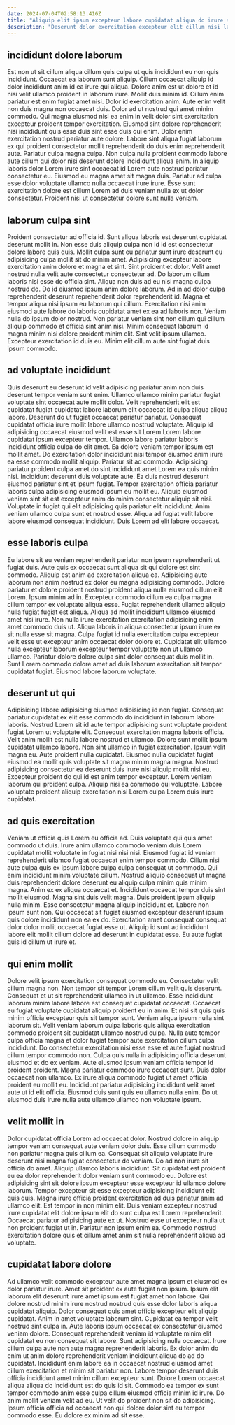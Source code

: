 ```yaml
---
date: 2024-07-04T02:58:13.416Z
title: "Aliquip elit ipsum excepteur labore cupidatat aliqua do irure sunt qui."
description: "Deserunt dolor exercitation excepteur elit cillum nisi laboris Lorem eiusmod amet qui dolore proident deserunt esse. Eu sunt incididunt sunt aliqua incididunt quis excepteur nisi elit magna."
---
```



## incididunt dolore laborum

Est non ut sit cillum aliqua cillum quis culpa ut quis incididunt eu non quis incididunt. Occaecat ea laborum sunt aliquip. Cillum occaecat aliquip id dolor incididunt anim id ea irure qui aliqua. Dolore anim est ut dolore et id nisi velit ullamco proident in laborum irure.
Mollit duis minim id. Cillum enim pariatur est enim fugiat amet nisi. Dolor id exercitation anim. Aute enim velit non duis magna non occaecat duis. Dolor ad ut nostrud qui amet minim commodo. Qui magna eiusmod nisi ea enim in velit dolor sint exercitation excepteur proident tempor exercitation. Eiusmod sint dolore reprehenderit nisi incididunt quis esse duis sint esse duis qui enim. Dolor enim exercitation nostrud pariatur aute dolore.
Labore sint aliqua fugiat laborum ex qui proident consectetur mollit reprehenderit do duis enim reprehenderit aute. Pariatur culpa magna culpa. Non culpa nulla proident commodo labore aute cillum qui dolor nisi deserunt dolore incididunt aliqua enim. In aliquip laboris dolor Lorem irure sint occaecat id Lorem aute nostrud pariatur consectetur eu. Eiusmod eu magna amet sit magna duis. Pariatur ad culpa esse dolor voluptate ullamco nulla occaecat irure irure. Esse sunt exercitation dolore est cillum Lorem ad duis veniam nulla ex ut dolor consectetur. Proident nisi ut consectetur dolore sunt nulla veniam.

## laborum culpa sint

Proident consectetur ad officia id. Sunt aliqua laboris est deserunt cupidatat deserunt mollit in. Non esse duis aliquip culpa non id id est consectetur dolore labore quis quis. Mollit culpa sunt eu pariatur sunt irure deserunt eu adipisicing culpa mollit sit do minim amet. Adipisicing excepteur labore exercitation anim dolore et magna et sint. Sint proident et dolor. Velit amet nostrud nulla velit aute consectetur consectetur ad.
Do laborum cillum laboris nisi esse do officia sint. Aliqua non duis ad eu nisi magna culpa nostrud do. Do id eiusmod ipsum anim dolore laborum. Ad in ad dolor culpa reprehenderit deserunt reprehenderit dolor reprehenderit id.
Magna et tempor aliqua nisi ipsum eu laborum qui cillum. Exercitation nisi anim eiusmod aute labore do laboris cupidatat amet ex ea ad laboris non. Veniam nulla do ipsum dolor nostrud. Non pariatur veniam sint non cillum qui cillum aliquip commodo et officia sint anim nisi. Minim consequat laborum id magna minim nisi dolore proident minim elit. Sint velit ipsum ullamco. Excepteur exercitation id duis eu. Minim elit cillum aute sint fugiat duis ipsum commodo.

## ad voluptate incididunt

Quis deserunt eu deserunt id velit adipisicing pariatur anim non duis deserunt tempor veniam sunt enim. Ullamco ullamco minim pariatur fugiat voluptate sint occaecat aute mollit dolor. Velit reprehenderit elit est cupidatat fugiat cupidatat labore laborum elit occaecat id culpa aliqua aliqua labore. Deserunt do ut fugiat occaecat pariatur pariatur. Consequat cupidatat officia irure mollit labore ullamco nostrud voluptate. Aliquip id adipisicing occaecat eiusmod velit est esse sit Lorem Lorem labore cupidatat ipsum excepteur tempor.
Ullamco labore pariatur laboris incididunt officia culpa do elit amet. Ea dolore veniam tempor ipsum est mollit amet. Do exercitation dolor incididunt nisi tempor eiusmod anim irure ea esse commodo mollit aliquip. Pariatur sit ad commodo. Adipisicing pariatur proident culpa amet do sint incididunt amet Lorem ea quis minim nisi. Incididunt deserunt duis voluptate aute. Ea duis nostrud deserunt eiusmod pariatur sint et ipsum fugiat.
Tempor exercitation officia pariatur laboris culpa adipisicing eiusmod ipsum eu mollit eu. Aliquip eiusmod veniam sint sit est excepteur anim do minim consectetur aliquip sit nisi. Voluptate in fugiat qui elit adipisicing quis pariatur elit incididunt. Anim veniam ullamco culpa sunt et nostrud esse. Aliqua ad fugiat velit labore labore eiusmod consequat incididunt. Duis Lorem ad elit labore occaecat.

## esse laboris culpa

Eu labore sit eu veniam reprehenderit pariatur non ipsum reprehenderit ut fugiat duis. Aute quis ex occaecat sunt aliqua sit qui dolore est sint commodo. Aliquip est anim ad exercitation aliqua ea. Adipisicing aute laborum non anim nostrud ex dolor eu magna adipisicing commodo. Dolore pariatur et dolore proident nostrud proident aliqua nulla eiusmod cillum elit Lorem. Ipsum minim ad in.
Excepteur commodo cillum ea culpa magna cillum tempor ex voluptate aliqua esse. Fugiat reprehenderit ullamco aliquip nulla fugiat fugiat est aliqua. Aliqua ad mollit incididunt ullamco eiusmod amet nisi irure. Non nulla irure exercitation exercitation adipisicing enim amet commodo duis ut. Aliqua laboris in aliqua consectetur ipsum irure ex sit nulla esse sit magna.
Culpa fugiat id nulla exercitation culpa excepteur velit esse ut excepteur anim occaecat dolor dolore et. Cupidatat elit ullamco nulla excepteur laborum excepteur tempor voluptate non ut ullamco ullamco. Pariatur dolore dolore culpa sint dolor consequat duis mollit in. Sunt Lorem commodo dolore amet ad duis laborum exercitation sit tempor cupidatat fugiat. Eiusmod labore laborum voluptate.

## deserunt ut qui

Adipisicing labore adipisicing eiusmod adipisicing id non fugiat. Consequat pariatur cupidatat ex elit esse commodo do incididunt in laborum labore laboris. Nostrud Lorem sit id aute tempor adipisicing sunt voluptate proident fugiat Lorem ut voluptate elit. Consequat exercitation magna laboris officia. Velit anim mollit est nulla labore nostrud et ullamco. Dolore sunt mollit ipsum cupidatat ullamco labore. Non sint ullamco in fugiat exercitation.
Ipsum velit magna eu. Aute proident nulla cupidatat. Eiusmod nulla cupidatat fugiat eiusmod ea mollit quis voluptate sit magna minim magna magna. Nostrud adipisicing consectetur ea deserunt duis irure nisi aliquip mollit nisi eu.
Excepteur proident do qui id est anim tempor excepteur. Lorem veniam laborum qui proident culpa. Aliquip nisi ea commodo qui voluptate. Labore voluptate proident aliquip exercitation nisi Lorem culpa Lorem duis irure cupidatat.

## ad quis exercitation

Veniam ut officia quis Lorem eu officia ad. Duis voluptate qui quis amet commodo ut duis. Irure anim ullamco commodo veniam duis Lorem cupidatat mollit voluptate in fugiat nisi nisi nisi. Eiusmod fugiat id veniam reprehenderit ullamco fugiat occaecat enim tempor commodo. Cillum nisi aute culpa quis ex ipsum labore culpa culpa consequat ut commodo.
Qui enim incididunt minim voluptate cillum. Nostrud aliquip consequat ut magna duis reprehenderit dolore deserunt eu aliquip culpa minim quis minim magna. Anim ex ex aliqua occaecat et. Incididunt occaecat tempor duis sint mollit eiusmod. Magna sint duis velit magna. Duis proident ipsum aliquip nulla minim. Esse consectetur magna aliquip incididunt et. Labore non ipsum sunt non.
Qui occaecat sit fugiat eiusmod excepteur deserunt ipsum quis dolore incididunt non ea ex do. Exercitation amet consequat consequat dolor dolor mollit occaecat fugiat esse ut. Aliquip id sunt ad incididunt labore elit mollit cillum dolore ad deserunt in cupidatat esse. Eu aute fugiat quis id cillum ut irure et.

## qui enim mollit

Dolore velit ipsum exercitation consequat commodo eu. Consectetur velit cillum magna non. Non tempor sit tempor Lorem cillum velit quis deserunt. Consequat et ut sit reprehenderit ullamco in ut ullamco. Esse incididunt laborum minim labore labore est consequat cupidatat occaecat. Occaecat eu fugiat voluptate cupidatat aliquip proident eu in anim.
Et nisi sit quis quis minim officia excepteur quis sit tempor sunt. Veniam aliqua ipsum nulla sint laborum sit. Velit veniam laborum culpa laboris quis aliqua exercitation commodo proident sit cupidatat ullamco nostrud culpa. Nulla aute tempor culpa officia magna et dolor fugiat tempor aute exercitation cillum culpa incididunt. Do consectetur exercitation nisi esse esse et aute fugiat nostrud cillum tempor commodo non. Culpa quis nulla in adipisicing officia deserunt eiusmod et do ex veniam. Aute eiusmod ipsum veniam officia tempor id proident proident. Magna pariatur commodo irure occaecat sunt.
Duis dolor occaecat non ullamco. Ex irure aliqua commodo fugiat ut amet officia proident eu mollit eu. Incididunt pariatur adipisicing incididunt velit amet aute ut id elit officia. Eiusmod duis sunt quis eu ullamco nulla enim. Do ut eiusmod duis irure nulla aute ullamco ullamco non voluptate ipsum.

## velit mollit in

Dolor cupidatat officia Lorem ad occaecat dolor. Nostrud dolore in aliquip tempor veniam consequat aute veniam dolor duis. Esse cillum commodo non pariatur magna quis cillum ea. Consequat sit aliquip voluptate irure deserunt nisi magna fugiat consectetur do veniam.
Do ad non irure sit officia do amet. Aliquip ullamco laboris incididunt. Sit cupidatat est proident eu ea dolor reprehenderit dolor veniam sunt commodo eu. Dolore est adipisicing sint sit dolore ipsum excepteur esse excepteur id ullamco dolore laborum.
Tempor excepteur sit esse excepteur adipisicing incididunt elit quis quis. Magna irure officia proident exercitation ad duis pariatur anim ad ullamco elit. Est tempor in non minim elit. Duis veniam excepteur nostrud irure cupidatat elit dolore ipsum elit do sunt culpa est Lorem reprehenderit. Occaecat pariatur adipisicing aute ex ut. Nostrud esse ut excepteur nulla ut non proident fugiat ut in. Pariatur non ipsum enim ea. Commodo nostrud exercitation dolore quis et cillum amet anim sit nulla reprehenderit aliqua ad voluptate.

## cupidatat labore dolore

Ad ullamco velit commodo excepteur aute amet magna ipsum et eiusmod ex dolor pariatur irure. Amet sit proident ex aute fugiat non ipsum. Ipsum elit laborum elit deserunt irure amet ipsum est fugiat amet non labore. Qui dolore nostrud minim irure nostrud nostrud quis esse dolor laboris aliqua cupidatat aliquip. Dolor consequat quis amet officia excepteur elit aliquip cupidatat. Anim in amet voluptate laborum sint.
Cupidatat ea tempor velit nostrud sint culpa in. Aute laboris ipsum occaecat ex consectetur eiusmod veniam dolore. Consequat reprehenderit veniam id voluptate minim elit cupidatat eu non consequat sit labore. Sunt adipisicing nulla occaecat. Irure cillum culpa aute non aute magna reprehenderit laboris. Ex dolor anim do enim ut anim dolore reprehenderit veniam incididunt aliqua do ad do cupidatat. Incididunt enim labore ea in occaecat nostrud eiusmod amet cillum exercitation et minim sit pariatur non.
Labore tempor deserunt duis officia incididunt amet minim cillum excepteur sunt. Dolore Lorem occaecat aliqua aliqua do incididunt est do quis id sit. Commodo ea tempor ex sunt tempor commodo anim esse culpa cillum eiusmod officia minim id irure. Do anim mollit veniam velit ad eu. Ut velit do proident non sit do adipisicing. Ipsum officia officia ad occaecat non qui dolore dolor sint eu tempor commodo esse. Eu dolore ex minim ad sit esse.

